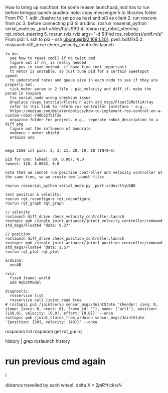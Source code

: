 
  How to bring up roachbot:
    for some reason launchpad_nod has to run before bringup.launch
    arudino:
      note: copy messenger.h to libraries folder      
    From PC:
      1. edit ./bashrc to set pc as host and pi3 as client
      2. run roscore from pc
      3. before connecting pi3 to arudino, rosrun rosserial_python serial_node.py _port:=/dev/ttyUSB0 
      4. rosrun rqt_robot_steering rqt_robot_steering
      5. rosrun rviz rviz args="-d $(find ros_robotics)/urdf.rviz"
    From pi3:
      1. ssh to pi3 - ssh ubuntu@192.168.1.201. pwd: bdM1x5
      2. roslaunch diff_drive check_velocity_controller.launch       

    to do:
      see how to reset cmd[] if no twist cmd 
      figure out if nh_ is really needed
      pub pos in read method. if have time (not important)
      tt motor is unstable, so just tune pid for a certain sweetspot speed.      
      to understand rates and queue size in each node to see if they are properly set.
      tick_meter param in 2 file - pid_velocity and diff_tf. make the param in rosparm
      fix serial_node wrong checksum issue
      @replace rospy_tutorial/Floats.h with std_msgs/Float32MultiArray 
      refer to this link to reform ros controller interface - e.g., 
      https://medium.com/@slaterobotics/how-to-implement-ros-control-on-a-custom-robot-748b52751f2e
      orgazine folder for project. e.g., seperate robot_description to a diff pkg 
      figure out the influence of baudrate
      nodemcu + motor shield
      arduino uno
      

    mega 2560 int pins: 2, 3, 21, 20, 19, 18 (INT0~5)

    pid for uno: lwheel: 80, 0.007, 0.0
    rwheel: 110, 0.0032, 0.0

    note that we cannot run position controller and velocity controller at the same time, so we create two launch files.
    
    rosrun rosserial_python serial_node.py _port:=/dev/ttyUSB0

    test position & velocity:
    rosrun rqt_reconfigure rqt_reconfigure
    rosrun rqt_graph rqt_graph

    // velocity
    roslaunch diff_drive check_velocity_controller.launch
    rostopic pub /single_joint_actuator/joint1_velocity_controller/command std_msgs/Float64 "data: 0.37"
    
    // position
    roslaunch diff_drive check_position_controller.launch
    rostopic pub /single_joint_actuator/joint1_position_controller/command std_msgs/Float64 "data: 1.57"
    rosrun rqt_plot rqt_plot
    
    arduino:
      encAB

    rviz:
      fixed frame: world
      add RobotModel

    diagnostic:
      rosservice list
      rosservice call /joint_read true
    # rostopic pub /jointservo sensor_msgs/JointState '{header: {seq: 0, stamp: {secs: 0, nsecs: 0}, frame_id: ""}, name: ["art1"], position: [150.0], velocity: [0.0], effort: [0.0]}' --once
    rostopic pub /joint_states_from_arduion sensor_msgs/JointState '{position: [30], velocity: [40]}' --once

rosparam list
rosparam get <param key>
rqt_gui rq

 history | grep roslaunch
 history <number>
 # run previous cmd again
 !<number>

 distance travelled by each wheel: delta X = 2*pi*R*ticks/N
